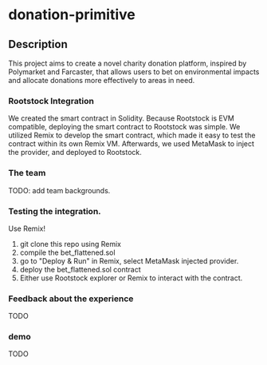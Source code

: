 # donation-primitive

## Description

This project aims to create a novel charity donation platform, inspired by Polymarket and Farcaster, that allows users to bet on environmental impacts and allocate donations more effectively to areas in need. 

### Rootstock Integration

We created the smart contract in Solidity. Because Rootstock is EVM compatible, deploying the smart contract to Rootstock was simple. We utilized Remix to develop the smart contract, which made it easy to test the contract within its own Remix VM. Afterwards, we used MetaMask to inject the provider, and deployed to Rootstock.


### The team

TODO: add team backgrounds.


### Testing the integration.

Use Remix! 

1. git clone this repo using Remix
1. compile the bet_flattened.sol
1. go to "Deploy & Run" in Remix, select MetaMask injected provider.
1. deploy the bet_flattened.sol contract
1. Either use Rootstock explorer or Remix to interact with the contract.


### Feedback about the experience
TODO

### demo

TODO

